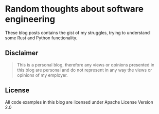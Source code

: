 # Random thoughts about software engineering
These blog posts contains the gist of my struggles,
trying to understand some Rust and Python functionality.

## Disclaimer
> This is a personal blog, therefore any views or opinions presented in
> this blog are personal and do not represent in any way the views or
> opinions of my employer.

## License
All code examples in this blog are licensed under Apache License Version 2.0
